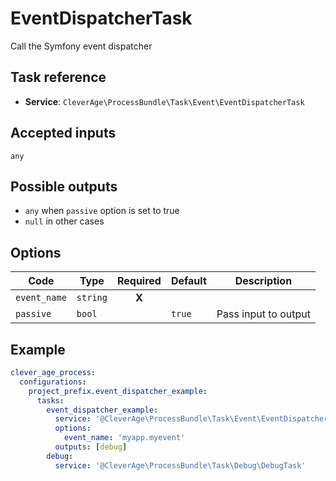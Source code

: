 EventDispatcherTask
===================

Call the Symfony event dispatcher

Task reference
--------------

* **Service**: `CleverAge\ProcessBundle\Task\Event\EventDispatcherTask`

Accepted inputs
---------------

`any`

Possible outputs
----------------

* `any` when `passive` option is set to true
* `null` in other cases

Options
-------

| Code         | Type     | Required  | Default  | Description          |
|--------------|----------|:---------:|----------|----------------------|
| `event_name` | `string` |   **X**   |          |                      |
| `passive`    | `bool`   |           | `true`   | Pass input to output |

Example
-------

```yaml
clever_age_process:
  configurations:
    project_prefix.event_dispatcher_example:
      tasks:
        event_dispatcher_example:
          service: '@CleverAge\ProcessBundle\Task\Event\EventDispatcherTask'
          options:
            event_name: 'myapp.myevent'
          outputs: [debug]
        debug:
          service: '@CleverAge\ProcessBundle\Task\Debug\DebugTask'
```